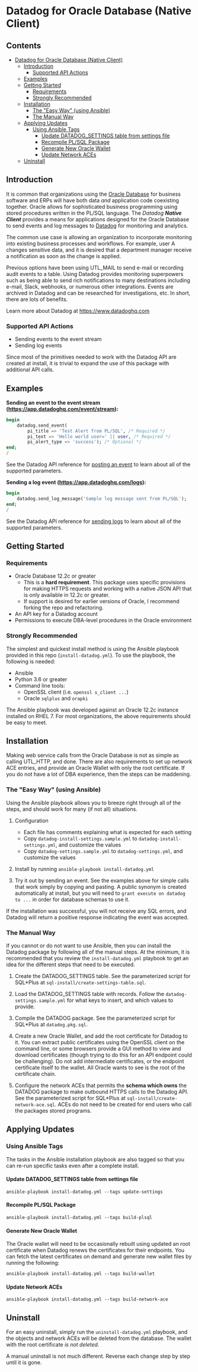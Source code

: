 # Datadog for Oracle Database (Native Client)

## Contents <!-- omit in toc -->

- [Datadog for Oracle Database (Native Client)](#datadog-for-oracle-database-native-client)
  - [Introduction](#introduction)
    - [Supported API Actions](#supported-api-actions)
  - [Examples](#examples)
  - [Getting Started](#getting-started)
    - [Requirements](#requirements)
    - [Strongly Recommended](#strongly-recommended)
  - [Installation](#installation)
    - [The "Easy Way" (using Ansible)](#the-easy-way-using-ansible)
    - [The Manual Way](#the-manual-way)
  - [Applying Updates](#applying-updates)
    - [Using Ansible Tags](#using-ansible-tags)
      - [Update DATADOG_SETTINGS table from settings file](#update-datadog_settings-table-from-settings-file)
      - [Recompile PL/SQL Package](#recompile-plsql-package)
      - [Generate New Oracle Wallet](#generate-new-oracle-wallet)
      - [Update Network ACEs](#update-network-aces)
  - [Uninstall](#uninstall)

## Introduction

It is common that organizations using the [Oracle Database](https://www.oracle.com/database/) for business software and ERPs will have both data *and* application code coexisting together. Oracle allows for sophisticated business programming using stored procedures written in the PL/SQL language. The _Datadog **Native Client**_ provides a means for applications designed for the Oracle Database to send events and log messages to [Datadog](https://www.datadoghq.com) for monitoring and analytics.

The common use case is allowing an organization to incorporate monitoring into existing business processes and workflows. For example, user A changes sensitive data, and it is desired that a department manager receive a notification as soon as the change is applied.

Previous options have been using UTL_MAIL to send e-mail or recording audit events to a table. Using Datadog provides monitoring superpowers such as being able to send rich notifications to many destinations including e-mail, Slack, webhooks, or numerous other integrations. Events are archived in Datadog and can be researched for investigations, etc. In short, there are lots of benefits.

Learn more about Datadog at https://www.datadoghq.com

### Supported API Actions

* Sending events to the event stream
* Sending log events

Since most of the primitives needed to work with the Datadog API are created at install, it is trivial to expand the use of this package with additional API calls.

## Examples

**Sending an event to the event stream (https://app.datadoghq.com/event/stream):**

```sql
begin
    datadog.send_event(
        pi_title => 'Test Alert from PL/SQL', /* Required */
        pi_text => 'Hello world user=' || user, /* Required */
        pi_alert_type => 'success'); /* Optional */
end;
/
```

See the Datadog API reference for [posting an event](https://docs.datadoghq.com/api/v1/events/#post-an-event) to learn about all of the supported parameters.

**Sending a log event (https://app.datadoghq.com/logs):**

```sql
begin
    datadog.send_log_message('Sample log message sent from PL/SQL');
end;
/
```

See the Datadog API reference for [sending logs](https://docs.datadoghq.com/api/v1/logs/#send-logs) to learn about all of the supported parameters.

## Getting Started

### Requirements

* Oracle Database 12.2c or greater
  * This is a **hard requirement**. This package uses specific provisions for making HTTPS requests and working with a native JSON API that is only available in 12.2c or greater.
  * If support is desired for earlier versions of Oracle, I recommend forking the repo and refactoring.
* An API key for a Datadog account
* Permissions to execute DBA-level procedures in the Oracle environment

### Strongly Recommended

The simplest and quickest install method is using the Ansible playbook provided in this repo (`install-datadog.yml`). To use the playbook, the following is needed:

* Ansible
* Python 3.6 or greater
* Command line tools:
  * OpenSSL client (i.e. `openssl s_client ...`)
  * Oracle `sqlplus` and `orapki`

The Ansible playbook was developed against an Oracle 12.2c instance installed on RHEL 7. For most organizations, the above requirements should be easy to meet.

## Installation

Making web service calls from the Oracle Database is not as simple as calling UTL_HTTP, and done. There are also requirements to set up network ACE entries, and provide an Oracle Wallet with only the root certificate. If you do not have a lot of DBA experience, then the steps can be maddening.

### The "Easy Way" (using Ansible)

Using the Ansible playbook allows you to breeze right through all of the steps, and should work for many (if not all) situations.

1. Configuration
   * Each file has comments explaining what is expected for each setting
   * Copy `datadog-install-settings.sample.yml` to `datadog-install-settings.yml`, and customize the values 
   * Copy `datadog-settings.sample.yml` to `datadog-settings.yml`, and customize the values

2. Install by running `ansible-playbook install-datadog.yml`

3. Try it out by sending an event. See the examples above for simple calls that work simply by copying and pasting. A public synonym is created automatically at install, but you will need to `grant execute on datadog to ...` in order for database schemas to use it.

If the installation was successful, you will not receive any SQL errors, and Datadog will return a positive response indicating the event was accepted.

### The Manual Way

If you cannot or do not want to use Ansible, then you can install the Datadog package by following all of the manual steps. At the minimum, it is recommended that you review the `install-datadog.yml` playbook to get an idea for the different steps that need to be executed.

1. Create the DATADOG_SETTINGS table. See the parameterized script for SQL*Plus at `sql-install/create-settings-table.sql`.

2. Load the DATADOG_SETTINGS table with records. Follow the `datadog-settings.sample.yml` for what keys to insert, and which values to provide.

3. Compile the DATADOG package. See the parameterized script for SQL*Plus at `datadog.pkg.sql`.

4. Create a new Oracle Wallet, and add the root certificate for Datadog to it. You can extract public certificates using the OpenSSL client on the command line, or some browsers provide a GUI method to view and download certificates (though trying to do this for an API endpoint could be challenging). Do not add intermediate certificates, or the endpoint certificate itself to the wallet. All Oracle wants to see is the root of the certificate chain.

5. Configure the network ACEs that permits the **schema which owns** the DATADOG package to make outbound HTTPS calls to the Datadog API. See the parameterized script for SQL*Plus at `sql-install/create-network-ace.sql`. ACEs do not need to be created for end users who call the packages stored programs.

## Applying Updates

### Using Ansible Tags

The tasks in the Ansible installation playbook are also tagged so that you can re-run specific tasks even after a complete install.

#### Update DATADOG_SETTINGS table from settings file

`ansible-playbook install-datadog.yml --tags update-settings`

#### Recompile PL/SQL Package

`ansible-playbook install-datadog.yml --tags build-plsql`

#### Generate New Oracle Wallet

The Oracle wallet will need to be occasionally rebuilt using updated an root certificate when Datadog renews the certificates for their endpoints. You can fetch the latest certificates on demand and generate new wallet files by running the following:

`ansible-playbook install-datadog.yml --tags build-wallet`

#### Update Network ACEs

`ansible-playbook install-datadog.yml --tags build-network-ace`

## Uninstall

For an easy uninstall, simply run the `uninstall-datadog.yml` playbook, and the objects and network ACEs will be deleted from the database. The wallet with the root certificate *is not deleted*.

A manual uninstall is not much different. Reverse each change step by step until it is gone.